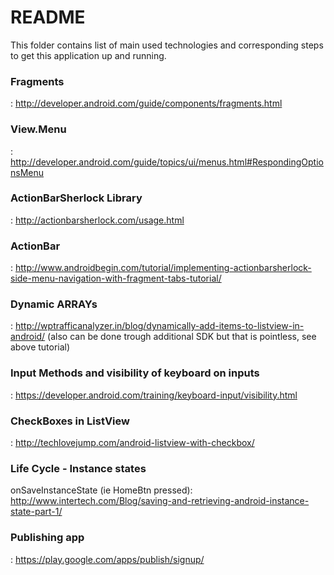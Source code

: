 # README #

This folder contains list of main used technologies and corresponding steps to get this application up and running.

### Fragments

: http://developer.android.com/guide/components/fragments.html

### View.Menu

: http://developer.android.com/guide/topics/ui/menus.html#RespondingOptionsMenu 

### ActionBarSherlock Library

: http://actionbarsherlock.com/usage.html

### ActionBar

: http://www.androidbegin.com/tutorial/implementing-actionbarsherlock-side-menu-navigation-with-fragment-tabs-tutorial/

### Dynamic ARRAYs
: http://wptrafficanalyzer.in/blog/dynamically-add-items-to-listview-in-android/
(also can be done trough additional SDK but that is pointless, see above tutorial)

### Input Methods and visibility of keyboard on inputs
: https://developer.android.com/training/keyboard-input/visibility.html

### CheckBoxes in ListView
: http://techlovejump.com/android-listview-with-checkbox/

### Life Cycle - Instance states

onSaveInstanceState (ie HomeBtn pressed): http://www.intertech.com/Blog/saving-and-retrieving-android-instance-state-part-1/

### Publishing app

: https://play.google.com/apps/publish/signup/